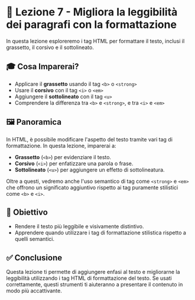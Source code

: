 # 📘 Lezione 7 - Migliora la leggibilità dei paragrafi con la formattazione

In questa lezione esploreremo i tag HTML per formattare il testo, inclusi il grassetto, il corsivo e il sottolineato.

## 🎓 Cosa Imparerai?

- Applicare il **grassetto** usando il tag `<b>` o `<strong>`
- Usare il **corsivo** con il tag `<i>` o `<em>`
- Aggiungere il **sottolineato** con il tag `<u>`
- Comprendere la differenza tra `<b>` e `<strong>`, e tra `<i>` e `<em>`

## 🖼️ Panoramica

In HTML, è possibile modificare l'aspetto del testo tramite vari tag di formattazione. In questa lezione, imparerai a:
- **Grassetto** (`<b>`) per evidenziare il testo.
- **Corsivo** (`<i>`) per enfatizzare una parola o frase.
- **Sottolineato** (`<u>`) per aggiungere un effetto di sottolineatura.

Oltre a questi, vedremo anche l'uso semantico di tag come `<strong>` e `<em>` che offrono un significato aggiuntivo rispetto ai tag puramente stilistici come `<b>` e `<i>`.

## 🎯 Obiettivo

- Rendere il testo più leggibile e visivamente distintivo.
- Apprendere quando utilizzare i tag di formattazione stilistica rispetto a quelli semantici.

## ✅ Conclusione

Questa lezione ti permette di aggiungere enfasi al testo e migliorarne la leggibilità utilizzando i tag HTML di formattazione del testo. Se usati correttamente, questi strumenti ti aiuteranno a presentare il contenuto in modo più accattivante.